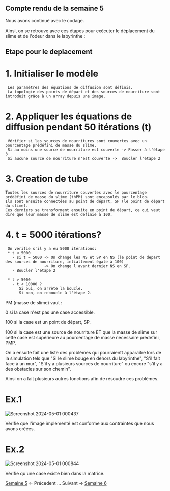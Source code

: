## Compte rendu de la semaine 5

Nous avons continué avec le codage.

Ainsi, on se retrouve avec ces étapes pour exécuter le déplacement du slime et de l'odeur dans le labyrinthe : 

## Etape pour le deplacement

# 1. Initialiser le modèle
     Les paramètres des équations de diffusion sont définis.
     La topologie des points de départ et des sources de nourriture sont introduit grâce à un array depuis une image.

# 2. Appliquer les équations de diffusion pendant 50 itérations (t)
     Vérifier si les sources de nourritures sont couvertes avec un pourcentage prédéfini de masse du slime.
     Si au moins une source de nourriture est couverte -> Passer à l'étape 3
     Si aucune source de nourriture n'est couverte ->  Boucler l'étape 2 

# 3. Creation de tube
    Toutes les sources de nourriture couvertes avec le pourcentage prédéfini de masse du slime (thPM) sont encapsulés par le blob.
    Ils sont ensuite connectées au point de départ, SP (le point de départ du slime).
    Ces derniers se transforment ensuite en point de départ, ce qui veut dire que leur masse de slime est définie à 100.

# 4. t = 5000 itérations?
     On vérifie s'il y a eu 5000 itérations:
     * t < 5000
       - si t = 5000 -> On change les NS et SP en NS (le point de depart des sources de nourriture, intiallement égale à 100) 
                     -> On change l'avant dernier NS en SP.
       - Boucler l'étape 2

     * t > 5000
       - t < 10000 ?
          Si oui, on arrête la boucle.
          Si non, on reboucle à l'étape 2.


PM (masse de slime) vaut :

0 si la case n'est pas une case accessible.

100 si la case est un point de départ, SP.

100 si la case est une source de nourriture ET que la masse de slime sur cette case est supérieure au pourcentage de masse nécessaire prédefini, PMP.


On a ensuite fait une liste des problèmes qui pourraientt apparaître lors de la simulation tels que "Si le slime bouge en dehors du labyrinthe", "S'il fait face à un mur", "S'il y a plusieurs sources de nourriture" ou encore "s'il y a des obstacles sur son chemin".

Ainsi on a fait plusieurs autres fonctions afin de résoudre ces problèmes.

# Ex.1
![Screenshot 2024-05-01 000437](https://github.com/are-dynamic-2024-g4/croissance-du-blob/assets/160231182/87ef90f8-b1d7-4a87-9a9a-967fdd316205)

Vérifie que l'image implémenté est conforme aux contraintes que nous avons créées.


# Ex.2
![Screenshot 2024-05-01 000844](https://github.com/are-dynamic-2024-g4/croissance-du-blob/assets/160231182/9fe574f5-039e-43e6-bd4d-c883028792cb)

Vérifie qu'une case existe bien dans la matrice.


[Semaine 5](https://are-dynamic-2024-g4.github.io/croissance-du-blob/semaine5) <- Précedent ... Suivant -> [Semaine 6](https://are-dynamic-2024-g4.github.io/croissance-du-blob/semaine6)



